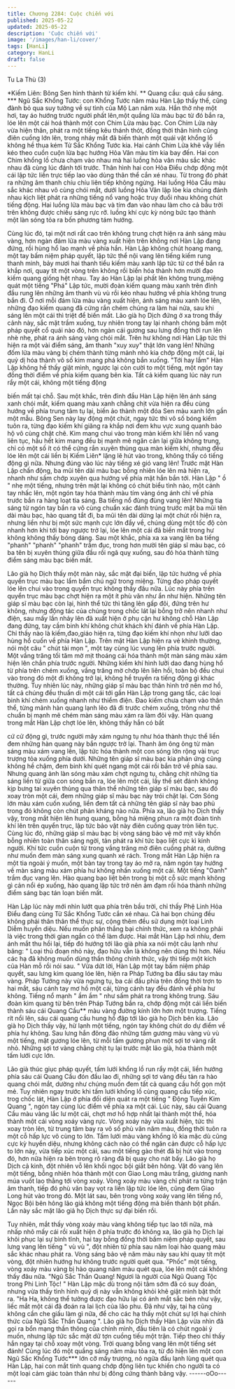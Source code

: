 ```yaml
---
title: Chương 2284: Cuộc chiến với
published: 2025-05-22
updated: 2025-05-22
description: 'Cuộc chiến với'
image: '/images/han-li/cover/'
tags: [HanLi]
category: HanLi
draft: false
---
```


Tu La Thù (3)

*Kiếm Liên: Bông Sen hình thành từ kiếm khí.
** Quang cầu: quả cầu sáng.
*** Ngũ Sắc Khổng Tước: con Khổng Tước năm màu
Hàn Lập thấy thế, cũng đành bỏ qua suy tưởng về sự tình của Mộ
Lan năm xưa. Hắn thở nhẹ một hơi, tay áo hướng trước người
phất lên,một quầng lửa màu bạc từ đó bắn ra, lóe lên một cái hoá
thành một con Chim Lửa màu bạc.
Con Chim Lửa này vừa hiện thân, phát ra một tiếng kêu thánh
thót, đồng thời thân hình cũng điên cuồng lớn lên, trong nháy mắt
đã biến thành một quái vật khổng lồ không hề thua kém Tử Sắc
Khổng Tước kia. Hai cánh Chim Lửa khẽ vẫy liền kéo theo cuồn
cuộn lửa bạc hướng Hỏa Vân màu tím kia bay đến.
Hai con Chim khổng lồ chưa chạm vào nhau mà hai luồng hỏa
vân màu sắc khác nhau đã cùng lúc đánh tới trước.
Thân hình hai con Hỏa Điểu chớp động một cái lập tức liền trực
tiếp lao vào dùng thân thể cắn xé nhau.
Từ trong đó phát ra những âm thanh chíu chíu liên tiếp không
ngừng. Hai luồng Hỏa Cầu màu sắc khác nhau vô cùng chói mắt,
dưới luồng Hỏa Vân lập lòe kia chúng đánh nhau kịch liệt phát ra
những tiếng nổ vang hoặc truy đuổi nhau không chút tiếng động.
Hai luồng lửa màu bạc và tím đan vào nhau làm cho cả bầu trời
trên không được chiếu sáng rực rỡ. luồng khí cực kỳ nóng bức
tạo thành một làn sóng tỏa ra bốn phương tám hướng.

Cùng lúc đó, tại một nơi rất cao trên không trung chợt hiện ra ánh
sáng màu vàng, hơn ngàn đám lửa màu vàng xuất hiện trên
không nơi Hàn Lập đang đứng, rồi hùng hổ lao mạnh về phía hắn.
Hàn Lập không chút hoang mang, một tay bấm niệm pháp quyết,
lập tức thể nội vang lên tiếng kiếm rung thanh minh, bảy mươi hai
thanh tiểu kiếm màu xanh lập tức từ cơ thể bắn ra khắp nơi, quay
tít một vòng trên không rồi biến hóa thành hơn mười đạo kiếm
quang giống hệt nhau.
Tay áo Hàn Lập lại phất lên không trung,miệng quát một tiếng
"Phá"
Lập tức, mười đoàn kiếm quang màu xanh trên đỉnh đầu rung lên
những âm thanh vù vù rồi kéo nhau hướng về phía không trung
bắn đi.
Ở nơi mỗi đám lửa màu vàng xuất hiện, ánh sáng màu xanh lóe
lên, những đạo kiếm quang đã cứng rắn chém chúng ra làm hai
nửa, sau khi sáng lên một cái thì triệt để biến mất.
Lão già họ Dịch đứng ở xa trong thấy cảnh này, sắc mặt trầm
xuống, tuy nhiên trong tay lại nhanh chóng bấm một pháp quyết
cổ quái nào đó, hơn ngàn cái gương sau lưng đồng thời run lên
nhè nhẹ, phát ra ánh sáng vàng chói mắt.
Trên hư không nơi Hàn Lập tức thì hiện ra một vài điểm sáng, âm
thanh "xuy xuy" thật lớn vang lên!
Những đốm lửa màu vàng bị chém thành từng mảnh nhỏ kia
chớp động một cái, lại quỷ dị hóa thành vô số kim mang phá
không bắn xuống.
"Tới hay lắm"
Hàn Lập không hề thấy giật mình, ngược lại còn cười to một
tiếng, một ngón tay đồng thời điểm về phía kiếm quang bên kia.
Tất cả kiếm quang lúc này run rẩy một cái, không một tiếng động

biến mất tại chỗ.
Sau một khắc, trên đỉnh đầu Hàn Lập hiện lên ánh sáng xanh chói
mắt, kiếm quang màu xanh chằng chịt vừa hiện ra đều cùng
hướng về phía trung tâm tụ lại, biến ảo thành một đóa Sen màu
xanh lớn gần một mẫu.
Bông Sen này lay động một chút, ngay tức thì vô số bóng kiếm
tuôn ra, từng đạo kiếm khí giăng ra khắp nơi đem khu vực xung
quanh bảo hộ vô cùng chặt chẽ.
Kim mang chui vào trong màn kiếm khí liền nổ vang liên tục, hầu
hết kim mang đều bị mạnh mẽ ngăn cản lại giữa không trung, chỉ
có một số ít có thể cứng rắn xuyên thủng qua màn kiếm khí,
nhưng đều lóe lên một cái liền bị Kiếm Liên* lặng lẽ hút vào trong,
không thấy có tiếng động gì nữa.
Nhưng đúng vào lúc này tiếng xé gió vang lên!
Trước mặt Hàn Lập chấn động, ba mũi tên dài màu bạc bỗng
nhiên lóe lên mà hiện ra, nhanh như sấm chớp xuyên qua hướng
về phía mặt hắn bắn tới.
Hàn Lập " ồ " nhẹ một tiếng, nhưng trên mặt lại không có chút
biểu tình nào, một cánh tay nhấc lên, một ngón tay hóa thành
màu tím vàng óng ánh chỉ về phía trước bắn ra hàng loạt tia sáng.
Ba tiếng nổ đùng đùng vang lên!
Những tia sáng từ ngón tay bắn ra vô cùng chuẩn xác đánh trúng
trước mặt ba mũi tên dài màu bạc, hào quang tắt đi, ba mũi tên
dài dừng lại một chút rồi hiện ra, nhưng liền như bị một sức mạnh
cực lớn đẩy về, chúng dùng một tốc độ còn nhanh hơn khi tới bay
ngược trở lại, lóe lên một cái đã biến mất trong hư không không
thấy bóng dáng.
Sau một khắc, phía xa xa vang lên ba tiếng "phanh" "phanh"
"phanh" trầm đục, trong hơn mười tên giáp sĩ màu bạc, có ba tên
bị xuyên thủng giữa đầu rồi ngã quỵ xuống, sau đó hóa thành
từng điểm sáng màu bạc biến mất.

Lão già họ Dịch thấy một màn này, sắc mặt đại biến, lập tức
hướng về phía quyển trục màu bạc lẩm bẩm chú ngữ trong
miệng.
Từng đạo pháp quyết lóe lên chui vào trong quyển trục không
thấy đâu nữa.
Lúc này phía trên quyển trục màu bạc chợt hiện ra một ít phù văn
như ẩn như hiện.
Những tên giáp sĩ màu bạc còn lại, hình thể tức thì tăng lên gấp
đôi, đứng trên hư không, nhưng động tác của chúng trong chốc
lát lại bỗng trở nên nhanh như điện, sau mấy lần nhảy lên đã xuất
hiện ở phụ cận hư không chỗ Hàn Lập đang đứng, tay cầm binh
khí không chút khách khí đánh về phía Hàn Lập.
Chỉ thấy nào là kiếm,đao,giáo hiện ra, từng đạo kiếm khí nhọn
như lưỡi dao hùng hổ cuốn về phía Hàn Lập.
Trên mặt Hàn Lập hiện ra vẻ khinh thường, nói một câu " chút tài
mọn ", một tay cùng lúc vung lên phía trước người.
Một vầng trăng tối tăm mờ mịt thoáng cái hóa thành một màn
sáng màu xám hiện lên chắn phía trước người.
Những kiếm khí hình lưỡi dao đang hùng hổ từ phía trên chém
xuống, vầng trăng mờ chớp lên liên hồi, toàn bộ đều chui vào
trong đó một đi không trở lại, không hề truyền ra tiếng động gì
khác thường.
Tuy nhiên lúc này, những giáp sĩ màu bạc thân hình trở nên mơ
hồ, tất cả chúng đều thuấn di một cái tới gần Hàn Lập trong gang
tấc, các loại binh khí chém xuống nhanh như thiểm điện.
Đao kiếm chưa chạm vào thân thể, từng mảnh hàn quang lạnh
lẽo đã đi trước chém xuống, trông như thể chuẩn bị mạnh mẽ
chém màn sáng màu xám ra làm đôi vậy.
Hàn quang trong mắt Hàn Lập chợt lóe lên, không thấy hắn có bất

cứ cử động gì, trước người mây xám ngưng tụ như hóa thành
thực thể liền đem những hàn quang này bắn ngược trở lại.
Thanh âm ông ông từ màn sáng màu xám vang lên, lập tức hóa
thành một con sóng lớn rộng vài trục trượng tỏa xuống phía dưới.
Những tên giáp sĩ màu bạc kia phản ứng cũng không hề chậm,
đem binh khí quét ngang một cái rồi bắn trở về phía sau.
Nhưng quang ảnh làn sóng màu xám chợt ngưng tụ, chằng chịt
những tia sáng liền từ giữa con sóng bắn ra, lóe lên một cái, lấy
thế sét đánh không kịp bưng tai xuyên thủng qua thân thể những
tên giáp sĩ màu bạc, sau đó xoay tròn một cái, đem những giáp sĩ
màu bạc này trói chặt lại.
Cơn Sóng lớn màu xám cuốn xuống, liền đem tất cả những tên
giáp sĩ này bao phủ trong đó không còn chút phản kháng nào
nữa.
Phía xa, lão già họ Dịch thấy vậy, trong mắt hiện lên hung quang,
bỗng há miệng phun ra một đoàn tinh khí lên trên quyển trục, lập
tức bảo vật này điên cuồng quay tròn liên tục.
Cùng lúc đó, những giáp sĩ màu bạc bị vòng sáng bảo vệ mờ mịt
vây khốn bỗng nhiên toàn thân sáng ngời, tản phát ra khí tức bạo
liệt cực kì kinh người.
Khí tức cuồn cuộn từ trong vầng trăng mờ điên cuồng phát ra,
dường như muốn đem màn sáng xung quanh xé rách.
Trong mắt Hàn Lập hiện ra một tia ngoài ý muốn, một bàn tay
trong tay áo mở ra, năm ngón tay hướng về màn sáng màu xám
phía hư không nhấn xuống một cái.
Một tiếng "Oanh" trầm đục vang lên.
Hào quang bạo liệt bên trong bị một cỗ sức mạnh không gì cản
nổi ép xuống, hào quang lập tức trở nên ảm đạm rồi hóa thành
những điểm sáng bạc tán loạn biến mất.

Hàn Lập lúc này mới nhìn lướt qua phía trên bầu trời, chỉ thấy
Phệ Linh Hỏa Điểu đang cùng Tử Sắc Khổng Tước cắn xé nhau.
Cả hai bọn chúng đều không phải thân thân thể thực sự, cộng
thêm đều sử dụng một loại Linh Diễm huyền diệu. Nếu muốn
phân thắng bại chính thức, xem ra không phải là việc trong thời
gian ngắn có thể làm được.
Hai mắt Hàn Lập hơi nhíu, đem ánh mắt thu hồi lại, tiếp đó hướng
tới lão già phía xa nói một câu lạnh như băng:
" Loại thủ đoạn nhỏ này, đạo hữu vẫn là không nên dùng thì hơn.
Nếu các hạ đã không muốn dùng thần thông chính thức, vậy thì
tiếp một kích của Hàn mỗ rồi nói sau. "
Vừa dứt lời, Hàn Lập một tay bấm niệm pháp quyết, sau lưng kim
quang lóe lên, hiện ra Pháp Tướng ba đầu sáu tay màu vàng.
Pháp Tướng này vừa ngưng tụ, ba cái đầu phía trên đồng thời
trợn to hai mắt, sáu cánh tay mơ hồ một cái, từng cánh tay đều
đánh về phía hư không.
Tiếng nổ mạnh " ầm ầm " như sấm phát ra trong không trung.
Sáu đoàn kim quang từ bên trên Pháp Tướng bắn ra, chớp động
một cái liền biến thành sáu cái Quang Cầu** màu vàng đường
kính lớn hơn một trượng.
Tiếng rít nổi lên, sáu cái quang cầu hung hổ đập tới lão già họ
Dịch bên kia.
Lão già họ Dịch thấy vậy, hừ lạnh một tiếng, ngón tay không chút
do dự điểm về phía hư không.
Sau lưng hắn đông đảo những tấm gương màu vàng vù vù một
tiếng, mặt gương lóe lên, từ mỗi tấm gương phun một sợi tơ vàng
rất nhỏ.
Những sợi tơ vàng chằng chịt tụ lại trước mặt lão già, hóa thành
một tấm lưới cực lớn.

Lão già thúc giục pháp quyết, tấm lưới khổng lồ run rẩy một cái,
liền hướng phía sáu cái Quang Cầu đón đầu lao đi, những sợi tơ
vàng đều tản ra hào quang chói mắt, dường như chúng muốn
đem tất cả quang cầu hốt gọn một mẻ.
Tuy nhiên ngay trước khi tấm lưới khổng lồ cùng quang cầu tiếp
xúc, trog chốc lát, Hàn Lập ở phía đối diện quát ra một tiếng "
Động Tuyền Kim Quang ", ngón tay cùng lúc điểm về phía xa một
cái.
Lúc này, sáu cái Quang Cầu màu vàng lắc lư một cái, chợt mơ hồ
hợp nhất lại thành một thể, hóa thành một cái vòng xoáy vàng
rực.
Vòng xoáy này vừa xuất hiện, tức thì xoay tròn lên, từ trung tâm
bay ra vô số phù văn năm màu, đồng thời tuôn ra một cỗ hấp lực
vô cùng to lớn.
Tấm lưới màu vàng khổng lồ kia mặc dù cũng cực kỳ huyền diệu,
nhưng không cách nào có thể ngăn cản được cỗ hấp lực to lớn
này, vừa tiếp xúc một cái, sau một tiếng gào thét đã bị hút vào
trong đó, hơn nữa hiện ra bên trong rõ ràng đã bị quay cho nát
bấy.
Lão già họ Dịch cả kinh, đột nhiên vỗ lên khối ngọc bội giắt bên
hông.
Vật đó vang lên một tiếng, bỗng nhiên hóa thành một con Giao
Long màu trắng, giương nanh múa vuốt lao thằng tới vòng xoáy.
Vòng xoáy màu vàng chỉ phát ra từng trận âm thanh, tiếp đó phù
văn bay vọt ra liền lập tức lóe lên, cũng đem Giao Long hút vào
trong đó.
Một lát sau, bên trong vòng xoáy vang lên tiếng nổ, Ngọc Bội bên
hông lão giả không một tiếng động mà biến thành bột phấn.
Lần này sắc mặt lão giả họ Dịch thực sự đại biến rồi.

Tuy nhiên, mắt thấy vòng xoáy màu vàng không tiếp tục lao tới
nữa, mà nhấp nhô mấy cái rồi xuất hiện ở phía trước đó không
xa, lão già họ Dịch lại khôi phục lại sự bình tĩnh, hai tay bỗng
đồng thời bấm niệm pháp quyết, sau lưng vang lên tiếng " vù vù ",
đột nhiên từ phía sau năm loại hào quang màu sắc khác nhau
phát ra.
Vòng sáng bảo vệ năm màu này sau khi quay tít một vòng, đột
nhiên hướng hư không trước người quét qua.
"Phốc" một tiếng, vòng xoáy màu vàng bị hào quang năm màu
quét qua, lóe lên một cái không thấy đâu nữa.
"Ngũ Sắc Thần Quang! Ngươi là người của Ngũ Quang Tộc trong
Phi Linh Tộc! " Hàn Lập mặc dù trong nội tâm sớm đã có suy
đoán, nhưng vừa thấy tình hình quỷ dị này vẫn không khỏi khẽ
giật mình bật thốt ra.
"Ha Ha, không thể tưởng được đạo hữu lại có ánh mắt sắc bén
như vậy, liếc mắt một cái đã đoán ra lai lịch của lão phu. Đã như
vậy, tại hạ cũng không cần che giấu làm gì nữa, để cho các hạ
thấy một chút sự lợi hại chính thức của Ngũ Sắc Thần Quang ".
Lão già họ Dịch thấy Hàn Lập vừa nhìn đã gọi ra bổn mạng thần
thông của chính mình, đầu tiên là có chút ngoài ý muốn, nhưng
lập tức sắc mặt dữ tợn cuồng tiếu một trận.
Tiếp theo chỉ thấy hắn ngay tại chỗ xoay một vòng.
Trời quang bỗng vang lên một tiếng sét đánh!
Cùng lúc đó một quầng sáng năm màu tỏa ra, từ đó hiện lên một
con Ngũ Sắc Khổng Tước*** lớn cỡ mấy trượng, nó ngửa đầu
lạnh lùng quét qua Hàn Lập, hai con mắt tinh quang chớp động
liên tục khiến cho người ta có một loại cảm giác toàn thân như bị
đông cứng thành băng vậy.
------oOo------
